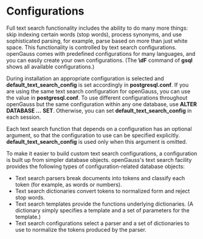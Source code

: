 # Configurations<a name="EN-US_TOPIC_0289900037"></a>

Full text search functionality includes the ability to do many more things: skip indexing certain words \(stop words\), process synonyms, and use sophisticated parsing, for example, parse based on more than just white space. This functionality is controlled by text search configurations. openGauss comes with predefined configurations for many languages, and you can easily create your own configurations. \(The  **\\dF**  command of  **gsql**  shows all available configurations.\)

During installation an appropriate configuration is selected and  **default\_text\_search\_config**  is set accordingly in  **postgresql.conf**. If you are using the same text search configuration for openGauss, you can use the value in  **postgresql.conf**. To use different configurations throughout openGauss but the same configuration within any one database, use  **ALTER DATABASE ...** **SET**. Otherwise, you can set  **default\_text\_search\_config**  in each session.

Each text search function that depends on a configuration has an optional argument, so that the configuration to use can be specified explicitly.  **default\_text\_search\_config**  is used only when this argument is omitted.

To make it easier to build custom text search configurations, a configuration is built up from simpler database objects. openGauss's text search facility provides the following types of configuration-related database objects:

-   Text search parsers break documents into tokens and classify each token \(for example, as words or numbers\).
-   Text search dictionaries convert tokens to normalized form and reject stop words.
-   Text search templates provide the functions underlying dictionaries. \(A dictionary simply specifies a template and a set of parameters for the template.\)
-   Text search configurations select a parser and a set of dictionaries to use to normalize the tokens produced by the parser.


